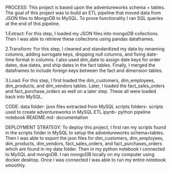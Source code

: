 PROCESS:
This project is based upon the adventureworks schema + tables. The goal of this project was to build an ETL pipeline that moved data from JSON files to MongoDB to MySQL. To prove functionality I ran SQL queries at the end of this pipeline.

1.Extract:
For this step, I loaded my JSON files into mongoDB collections. Then I was able to retrieve these collections using pandas dataframes.

2.Transform:
For this step, I cleaned and standardized my data by renaming columns, adding surrogate keys, dropping null columns, and fixing date-time format in columns. I also used dim_date to assign date keys for order dates, due dates, and ship dates in the fact tables. Finally, I merged the dataframes to include foreign keys between the fact and dimension tables.

3.Load:
For this step, I first loaded the dim_customers, dim_employees, dim_products, and dim_vendors tables. Later, I loaded the fact_sales_orders and fact_purchase_orders as well on a later step. These all were loaded back into MySQL.



CODE: 
data folder- json files extracted from MySQL
scripts folders- scripts used to create adventureworks in MySQL
ETL.ipynb- python pipeline notebook
README.md- documentation



DEPLOYMENT STRATEGY:
To deploy this project, I first ran my scripts found in the scripts folder in MySQL to setup the adventureworks schema+tables. Then I was able to export the json files for dim_customers, dim_employees, dim_products, dim_vendors, fact_sales_orders, and fact_purchases_orders which are found in my data folder. Then in my python notebook I connected to MySQL and mongoDB. I ran mongoDB locally on my computer using docker desktop. Once I was connected I was able to run my entire notebook smoothly.
